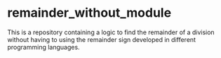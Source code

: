 # remainder_without_module
This is a repository containing a logic to find the remainder of a division without having to using the remainder sign developed in different programming languages.
